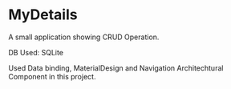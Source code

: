 # MyDetails
A small application showing CRUD Operation.

DB Used: SQLite

Used Data binding, MaterialDesign and Navigation Architechtural Component in this project.
